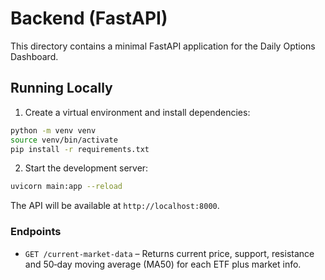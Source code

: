 # Backend (FastAPI)

This directory contains a minimal FastAPI application for the Daily Options Dashboard.

## Running Locally

1. Create a virtual environment and install dependencies:

```bash
python -m venv venv
source venv/bin/activate
pip install -r requirements.txt
```

2. Start the development server:

```bash
uvicorn main:app --reload
```

The API will be available at `http://localhost:8000`.

### Endpoints

- `GET /current-market-data` – Returns current price, support, resistance and 50‑day moving average (MA50) for each ETF plus market info.

